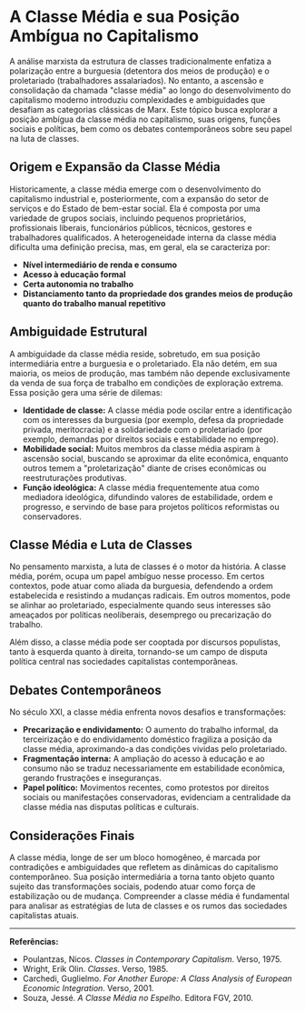 # A Classe Média e sua Posição Ambígua no Capitalismo

A análise marxista da estrutura de classes tradicionalmente enfatiza a polarização entre a burguesia (detentora dos meios de produção) e o proletariado (trabalhadores assalariados). No entanto, a ascensão e consolidação da chamada "classe média" ao longo do desenvolvimento do capitalismo moderno introduziu complexidades e ambiguidades que desafiam as categorias clássicas de Marx. Este tópico busca explorar a posição ambígua da classe média no capitalismo, suas origens, funções sociais e políticas, bem como os debates contemporâneos sobre seu papel na luta de classes.

## Origem e Expansão da Classe Média

Historicamente, a classe média emerge com o desenvolvimento do capitalismo industrial e, posteriormente, com a expansão do setor de serviços e do Estado de bem-estar social. Ela é composta por uma variedade de grupos sociais, incluindo pequenos proprietários, profissionais liberais, funcionários públicos, técnicos, gestores e trabalhadores qualificados. A heterogeneidade interna da classe média dificulta uma definição precisa, mas, em geral, ela se caracteriza por:

- **Nível intermediário de renda e consumo**
- **Acesso à educação formal**
- **Certa autonomia no trabalho**
- **Distanciamento tanto da propriedade dos grandes meios de produção quanto do trabalho manual repetitivo**

## Ambiguidade Estrutural

A ambiguidade da classe média reside, sobretudo, em sua posição intermediária entre a burguesia e o proletariado. Ela não detém, em sua maioria, os meios de produção, mas também não depende exclusivamente da venda de sua força de trabalho em condições de exploração extrema. Essa posição gera uma série de dilemas:

- **Identidade de classe:** A classe média pode oscilar entre a identificação com os interesses da burguesia (por exemplo, defesa da propriedade privada, meritocracia) e a solidariedade com o proletariado (por exemplo, demandas por direitos sociais e estabilidade no emprego).
- **Mobilidade social:** Muitos membros da classe média aspiram à ascensão social, buscando se aproximar da elite econômica, enquanto outros temem a "proletarização" diante de crises econômicas ou reestruturações produtivas.
- **Função ideológica:** A classe média frequentemente atua como mediadora ideológica, difundindo valores de estabilidade, ordem e progresso, e servindo de base para projetos políticos reformistas ou conservadores.

## Classe Média e Luta de Classes

No pensamento marxista, a luta de classes é o motor da história. A classe média, porém, ocupa um papel ambíguo nesse processo. Em certos contextos, pode atuar como aliada da burguesia, defendendo a ordem estabelecida e resistindo a mudanças radicais. Em outros momentos, pode se alinhar ao proletariado, especialmente quando seus interesses são ameaçados por políticas neoliberais, desemprego ou precarização do trabalho.

Além disso, a classe média pode ser cooptada por discursos populistas, tanto à esquerda quanto à direita, tornando-se um campo de disputa política central nas sociedades capitalistas contemporâneas.

## Debates Contemporâneos

No século XXI, a classe média enfrenta novos desafios e transformações:

- **Precarização e endividamento:** O aumento do trabalho informal, da terceirização e do endividamento doméstico fragiliza a posição da classe média, aproximando-a das condições vividas pelo proletariado.
- **Fragmentação interna:** A ampliação do acesso à educação e ao consumo não se traduz necessariamente em estabilidade econômica, gerando frustrações e inseguranças.
- **Papel político:** Movimentos recentes, como protestos por direitos sociais ou manifestações conservadoras, evidenciam a centralidade da classe média nas disputas políticas e culturais.

## Considerações Finais

A classe média, longe de ser um bloco homogêneo, é marcada por contradições e ambiguidades que refletem as dinâmicas do capitalismo contemporâneo. Sua posição intermediária a torna tanto objeto quanto sujeito das transformações sociais, podendo atuar como força de estabilização ou de mudança. Compreender a classe média é fundamental para analisar as estratégias de luta de classes e os rumos das sociedades capitalistas atuais.

___

**Referências:**

- Poulantzas, Nicos. *Classes in Contemporary Capitalism*. Verso, 1975.
- Wright, Erik Olin. *Classes*. Verso, 1985.
- Carchedi, Guglielmo. *For Another Europe: A Class Analysis of European Economic Integration*. Verso, 2001.
- Souza, Jessé. *A Classe Média no Espelho*. Editora FGV, 2010.